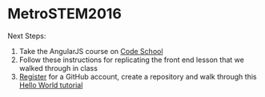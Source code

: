 # MetroSTEM2016

Next Steps:

1. Take the AngularJS course on [Code School](https://www.codeschool.com/courses/shaping-up-with-angular-js)
2. Follow these instructions for replicating the front end lesson that we walked through in class
3. [Register](http://github.com/join) for a GitHub account, create a repository and walk through this [Hello World tutorial](https://guides.github.com/activities/hello-world/) 
